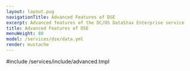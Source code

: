 ```yaml
---
layout: layout.pug
navigationTitle: Advanced Features of DSE
excerpt: Advanced features of the DC/OS DataStax Enterprise service
title: Advanced Features of DSE
menuWeight: 80
model: /services/dse/data.yml
render: mustache
---
```


#include /services/include/advanced.tmpl
